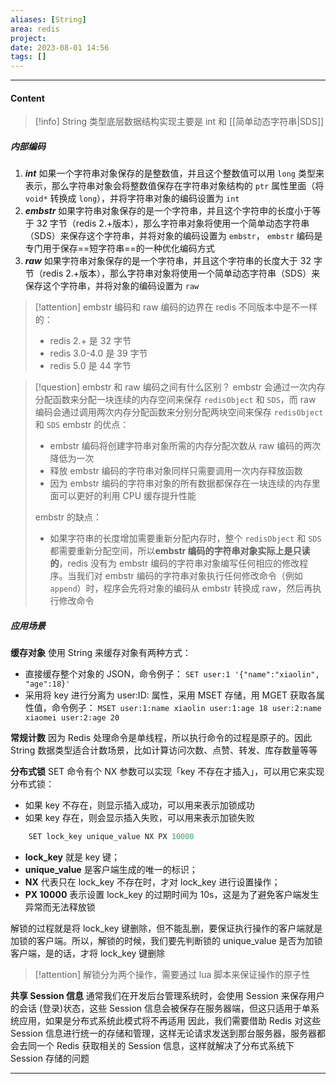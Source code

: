 ```yaml
---
aliases: [String]
area: redis
project: 
date: 2023-08-01 14:56
tags: []
---
```

---
#### Content
> [!info] String 类型底层数据结构实现主要是 int 和 [[简单动态字符串|SDS]]

##### 内部编码
1. ***int***
    如果一个字符串对象保存的是整数值，并且这个整数值可以用 `long` 类型来表示，那么字符串对象会将整数值保存在字符串对象结构的 `ptr` 属性里面（将 `void*` 转换成 `long`），并将字符串对象的编码设置为 `int`
1. ***embstr***
    如果字符串对象保存的是一个字符串，并且这个字符申的长度小于等于 32 字节（redis 2.+版本），那么字符串对象将使用一个简单动态字符串（SDS）来保存这个字符串，并将对象的编码设置为 `embstr`， `embstr` 编码是专门用于保存==短字符串==的一种优化编码方式
1. ***raw***
    如果字符串对象保存的是一个字符串，并且这个字符串的长度大于 32 字节（redis 2.+版本），那么字符串对象将使用一个简单动态字符串（SDS）来保存这个字符串，并将对象的编码设置为 `raw`

> [!attention] embstr 编码和 raw 编码的边界在 redis 不同版本中是不一样的：
> - redis 2.+ 是 32 字节
> - redis 3.0-4.0 是 39 字节
> - redis 5.0 是 44 字节

> [!question] embstr 和 raw 编码之间有什么区别？
> embstr 会通过一次内存分配函数来分配一块连续的内存空间来保存 `redisObject` 和 `SDS`，而 raw 编码会通过调用两次内存分配函数来分别分配两块空间来保存 `redisObject` 和 `SDS`
> embstr 的优点：
> -  embstr 编码将创建字符串对象所需的内存分配次数从 raw 编码的两次降低为一次
> - 释放 embstr 编码的字符串对象同样只需要调用一次内存释放函数
> - 因为 embstr 编码的字符串对象的所有数据都保存在一块连续的内存里面可以更好的利用 CPU 缓存提升性能
> 
> embstr 的缺点：
> - 如果字符串的长度增加需要重新分配内存时，整个 `redisObject` 和 `SDS` 都需要重新分配空间，所以**embstr 编码的字符串对象实际上是只读的**，redis 没有为 embstr 编码的字符串对象编写任何相应的修改程序。当我们对 embstr 编码的字符串对象执行任何修改命令（例如 `append`）时，程序会先将对象的编码从 embstr 转换成 raw，然后再执行修改命令

##### 应用场景
**缓存对象**
使用 String 来缓存对象有两种方式：
- 直接缓存整个对象的 JSON，命令例子： `SET user:1 '{"name":"xiaolin", "age":18}'`
- 采用将 key 进行分离为 user:ID: 属性，采用 MSET 存储，用 MGET 获取各属性值，命令例子： `MSET user:1:name xiaolin user:1:age 18 user:2:name xiaomei user:2:age 20`

**常规计数**
因为 Redis 处理命令是单线程，所以执行命令的过程是原子的。因此 String 数据类型适合计数场景，比如计算访问次数、点赞、转发、库存数量等等

**分布式锁**
SET 命令有个 NX 参数可以实现「key 不存在才插入」，可以用它来实现分布式锁：
- 如果 key 不存在，则显示插入成功，可以用来表示加锁成功
- 如果 key 存在，则会显示插入失败，可以用来表示加锁失败

```cpp
    SET lock_key unique_value NX PX 10000
```
- **lock_key** 就是 key 键；
- **unique_value** 是客户端生成的唯一的标识；
- **NX** 代表只在 lock_key 不存在时，才对 lock_key 进行设置操作；
- **PX 10000** 表示设置 lock_key 的过期时间为 10s，这是为了避免客户端发生异常而无法释放锁

解锁的过程就是将 lock_key 键删除，但不能乱删，要保证执行操作的客户端就是加锁的客户端。所以，解锁的时候，我们要先判断锁的 unique_value 是否为加锁客户端，是的话，才将 lock_key 键删除
> [!attention] 解锁分为两个操作，需要通过 lua 脚本来保证操作的原子性

**共享 Session 信息**
通常我们在开发后台管理系统时，会使用 Session 来保存用户的会话 (登录)状态，这些 Session 信息会被保存在服务器端，但这只适用于单系统应用，如果是分布式系统此模式将不再适用
因此，我们需要借助 Redis 对这些 Session 信息进行统一的存储和管理，这样无论请求发送到那台服务器，服务器都会去同一个 Redis 获取相关的 Session 信息，这样就解决了分布式系统下 Session 存储的问题


---
